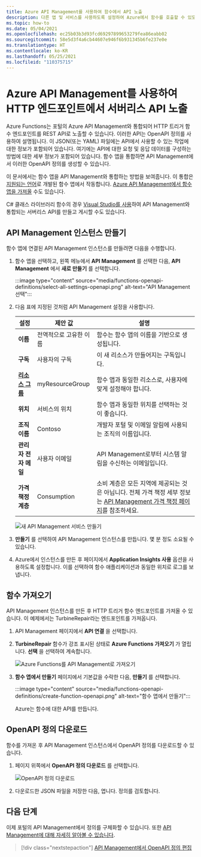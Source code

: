 ```yaml
---
title: Azure API Management를 사용하여 함수에서 API 노출
description: 다른 앱 및 서비스를 사용하도록 설정하여 Azure에서 함수를 호출할 수 있도록 하는 OpenAPI 정의를 만듭니다.
ms.topic: how-to
ms.date: 05/04/2021
ms.openlocfilehash: ec25b03b3d93fcd69297899653279fea86eabb02
ms.sourcegitcommit: 58e5d3f4a6cb44607e946f6b931345b6fe237e0e
ms.translationtype: HT
ms.contentlocale: ko-KR
ms.lasthandoff: 05/25/2021
ms.locfileid: "110375715"
---
```

# <a name="expose-serverless-apis-from-http-endpoints-using-azure-api-management"></a>Azure API Management를 사용하여 HTTP 엔드포인트에서 서버리스 API 노출

Azure Functions는 포털의 Azure API Management와 통합되어 HTTP 트리거 함수 엔드포인트를 REST API로 노출할 수 있습니다. 이러한 API는 OpenAPI 정의를 사용하여 설명됩니다. 이 JSON(또는 YAML) 파일에는 API에서 사용할 수 있는 작업에 대한 정보가 포함되어 있습니다. 여기에는 API에 대한 요청 및 응답 데이터를 구성하는 방법에 대한 세부 정보가 포함되어 있습니다. 함수 앱을 통합하면 API Management에서 이러한 OpenAPI 정의를 생성할 수 있습니다.  

이 문서에서는 함수 앱을 API Management와 통합하는 방법을 보여줍니다. 이 통합은 [지원되는 언어](supported-languages.md)로 개발된 함수 앱에서 작동합니다. [Azure API Management에서 함수 앱을 가져올](../api-management/import-function-app-as-api.md) 수도 있습니다.

C# 클래스 라이브러리 함수의 경우 [Visual Studio를 사용](openapi-apim-integrate-visual-studio.md)하여 API Management와 통합되는 서버리스 API를 만들고 게시할 수도 있습니다.  

## <a name="create-the-api-management-instance"></a>API Management 인스턴스 만들기

함수 앱에 연결된 API Management 인스턴스를 만들려면 다음을 수행합니다.

1. 함수 앱을 선택하고, 왼쪽 메뉴에서 **API Management** 를 선택한 다음, **API Management** 에서 **새로 만들기** 를 선택합니다.

    :::image type="content" source="media/functions-openapi-definitions/select-all-settings-openapi.png" alt-text="API Management 선택":::


1. 다음 표에 지정된 것처럼 API Management 설정을 사용합니다.

    | 설정      | 제안 값  | 설명                                        |
    | ------------ |  ------- | -------------------------------------------------- |
    | **이름** | 전역적으로 고유한 이름 | 함수는 함수 앱의 이름을 기반으로 생성됩니다. |
    | **구독** | 사용자의 구독 | 이 새 리소스가 만들어지는 구독입니다. |  
    | **[리소스 그룹](../azure-resource-manager/management/overview.md)** |  myResourceGroup | 함수 앱과 동일한 리소스로, 사용자에 맞게 설정해야 합니다. |
    | **위치** | 서비스의 위치 | 함수 앱과 동일한 위치를 선택하는 것이 좋습니다. |
    | **조직 이름** | Contoso | 개발자 포털 및 이메일 알림에 사용되는 조직의 이름입니다. |
    | **관리자 전자 메일** | 사용자 이메일 | API Management로부터 시스템 알림을 수신하는 이메일입니다. |
    | **가격 책정 계층** | Consumption | 소비 계층은 모든 지역에 제공되는 것은 아닙니다. 전체 가격 책정 세부 정보는 [API Management 가격 책정 페이지](https://azure.microsoft.com/pricing/details/api-management/)를 참조하세요. |

    ![새 API Management 서비스 만들기](media/functions-openapi-definitions/new-apim-service-openapi.png)

1. **만들기** 를 선택하여 API Management 인스턴스를 만듭니다. 몇 분 정도 소요될 수 있습니다.

1. Azure에서 인스턴스를 만든 후 페이지에서 **Application Insights 사용** 옵션을 사용하도록 설정합니다. 이를 선택하여 함수 애플리케이션과 동일한 위치로 로그를 보냅니다.

## <a name="import-functions"></a>함수 가져오기

API Management 인스턴스를 만든 후 HTTP 트리거 함수 엔드포인트를 가져올 수 있습니다. 이 예제에서는 TurbineRepair라는 엔드포인트를 가져옵니다.   

1. API Management 페이지에서 **API 연결** 을 선택합니다.

1. **TurbineRepair** 함수가 강조 표시된 상태로 **Azure Functions 가져오기** 가 열립니다. **선택** 을 선택하여 계속합니다.

    ![Azure Functions를 API Management로 가져오기](media/functions-openapi-definitions/import-function-openapi.png)

1. **함수 앱에서 만들기** 페이지에서 기본값을 수락한 다음, **만들기** 를 선택합니다.

    :::image type="content" source="media/functions-openapi-definitions/create-function-openapi.png" alt-text="함수 앱에서 만들기":::

    Azure는 함수에 대한 API를 만듭니다.

## <a name="download-the-openapi-definition"></a>OpenAPI 정의 다운로드

함수를 가져온 후 API Management 인스턴스에서 OpenAPI 정의를 다운로드할 수 있습니다.

1. 페이지 위쪽에서 **OpenAPI 정의 다운로드** 를 선택합니다.
   
   ![OpenAPI 정의 다운로드](media/functions-openapi-definitions/download-definition.png)

2. 다운로드한 JSON 파일을 저장한 다음, 엽니다. 정의를 검토합니다.

## <a name="next-steps"></a>다음 단계

이제 포털의 API Management에서 정의를 구체화할 수 있습니다. 또한 [API Management에 대해 자세히 알아볼 수 있습니다](../api-management/api-management-key-concepts.md).

> [!div class="nextstepaction"]
> [API Management에서 OpenAPI 정의 편집](../api-management/edit-api.md)
